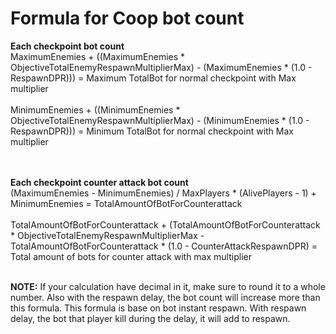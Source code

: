 # Formula for Coop bot count
**Each checkpoint bot count**<br>
MaximumEnemies + ((MaximumEnemies * ObjectiveTotalEnemyRespawnMultiplierMax) - (MaximumEnemies * (1.0 - RespawnDPR))) = Maximum TotalBot for normal checkpoint with Max multiplier<br><br>
MinimumEnemies + ((MinimumEnemies * ObjectiveTotalEnemyRespawnMultiplierMax) - (MinimumEnemies * (1.0 - RespawnDPR))) = Minimum TotalBot for normal checkpoint with Max multiplier<br><br><br>

**Each checkpoint counter attack bot count**<br>
(MaximumEnemies - MinimumEnemies) / MaxPlayers * (AlivePlayers - 1) + MinimumEnemies = TotalAmountOfBotForCounterattack<br><br>
TotalAmountOfBotForCounterattack + (TotalAmountOfBotForCounterattack * ObjectiveTotalEnemyRespawnMultiplierMax - TotalAmountOfBotForCounterattack * (1.0 - CounterAttackRespawnDPR) = Total amount of bots for counter attack with max multiplier<br><br>

**NOTE:** If your calculation have decimal in it, make sure to round it to a whole number. Also with the respawn delay, the bot count will increase more than this formula. This formula is base on bot instant respawn. With respawn delay, the bot that player kill during the delay, it will add to respawn.